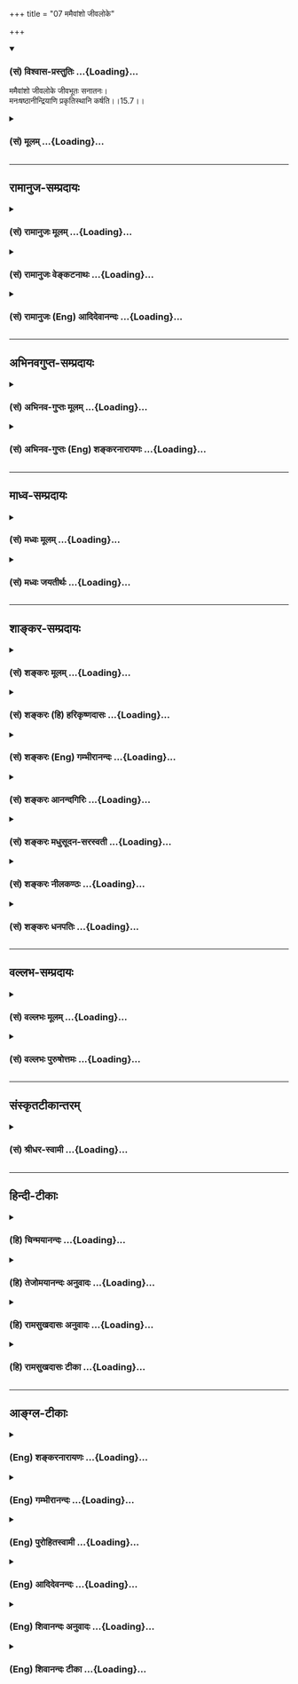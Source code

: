 +++
title = "07 ममैवांशो जीवलोके"

+++
<div class="js_include" newlevelforh1="3" title="(सं) विश्वास-प्रस्तुतिः" unfilled url="/purANam_vaiShNavam/mahAbhAratam/06-bhIShma-parva/03-bhagavad-gItA-parva/saMskRtam/vishvAsa-prastutiH/15_puruShottama-yogaH/07_mamaivAMsho_jIval.md">
<details open><summary><h3>(सं) विश्वास-प्रस्तुतिः ...{Loading}...</h3></summary>

ममैवांशो जीवलोके जीवभूतः सनातनः।  
मनःषष्ठानीन्द्रियाणि प्रकृतिस्थानि कर्षति।।15.7।।
</details>
</div>
<div class="js_include collapsed" newlevelforh1="3" title="(सं) मूलम्" unfilled url="/purANam_vaiShNavam/mahAbhAratam/06-bhIShma-parva/03-bhagavad-gItA-parva/saMskRtam/mUlam/15_puruShottama-yogaH/07_mamaivAMsho_jIval.md">
<details><summary><h3>(सं) मूलम् ...{Loading}...</h3></summary>

ममैवांशो जीवलोके जीवभूतः सनातनः।  
मनःषष्ठानीन्द्रियाणि प्रकृतिस्थानि कर्षति।।15.7।।
</details>
</div>


_________________
## रामानुज-सम्प्रदायः
<div class="js_include collapsed" newlevelforh1="3" title="(सं) रामानुजः मूलम्" unfilled url="/purANam_vaiShNavam/mahAbhAratam/06-bhIShma-parva/03-bhagavad-gItA-parva/saMskRtam/rAmAnujaH/mUlam/15_puruShottama-yogaH/07_mamaivAMsho_jIval.md">
<details><summary><h3>(सं) रामानुजः मूलम् ...{Loading}...</h3></summary>

।।15.7।। इत्थम् उक्तस्वरूपः **सनातनो मम अंश एव** सन् कश्चिद्
अनादिकर्मरूपाविद्यावेष्टनतिरोहितस्वरूपो **जीवभूतो जीवलोके** वर्तमानो
देवमनुष्यादिप्रकृतिपरिणामविशेषशरीरस्थानि **मनःषष्ठानि इन्द्रियाणि
कर्षति।** कश्चित् च पूर्वोक्तमार्गेण अस्या अविद्याया मुक्तः स्वेन रूपेण
अवतिष्ठते। जीवभूतः तु अतिसंकुचितज्ञानैश्वर्यः
कर्मलब्धप्रकृतिपरिणामविशेषरूप शरीरस्थानाम् इन्द्रियाणां मनःषष्ठानाम्
ईश्वरः तानि कर्मानुगुणम् इतः ततः कर्षति।

</details>
</div>
<div class="js_include collapsed" newlevelforh1="3" title="(सं) रामानुजः वेङ्कटनाथः" unfilled url="/purANam_vaiShNavam/mahAbhAratam/06-bhIShma-parva/03-bhagavad-gItA-parva/saMskRtam/rAmAnujaH/venkaTanAthaH/15_puruShottama-yogaH/07_mamaivAMsho_jIval.md">
<details><summary><h3>(सं) रामानुजः वेङ्कटनाथः ...{Loading}...</h3></summary>

  
  
।।15.7।। यद्येवं त्वद्विभूतित्तया तवांश एव; तर्हि नित्यसूरिवर्गवदविशेषेण
सर्वेषां परिशुद्धाकारयोगः किं न स्यात् इत्यत्र बद्धस्यापि
स्वविभूतित्वमनूद्य बद्धमुक्तादिव्यवस्थापनंममैवांशः इत्यादिनोच्यत
इत्यभिप्रायेणाह -- इत्थमुक्तस्वरूप इति।  
  

</details>
</div>
<div class="js_include collapsed" newlevelforh1="3" title="(सं) रामानुजः (Eng) आदिदेवानन्दः" unfilled url="/purANam_vaiShNavam/mahAbhAratam/06-bhIShma-parva/03-bhagavad-gItA-parva/saMskRtam/rAmAnujaH/english/AdidevAnandaH/15_puruShottama-yogaH/07_mamaivAMsho_jIval.md">
<details><summary><h3>(सं) रामानुजः (Eng) आदिदेवानन्दः ...{Loading}...</h3></summary>

15.7 That self, whose nature has been described thus, though
constituting an everlasting part of Myself, becomes the bound individual
self in the world of life. Covered by ignorance in the form of
beginningless Karma, It attracts to Itself the five senses and the mind,
which are located in the bodies of gods, men etc., and which are
particular transformations of Prakrti. Some parts of Myself (i.e., the
selves), becoming free from ignorance (Avidya) in the aforesaid manner,
remain in their own intrinsic nature. But the bound individual self is
very much contracted in power and knowledge. The individual self is the
lord of the senses and the mind in bodies, and forms a bound individual
in combination with a particular transformation of the Prakrti through
Karma. Thus Karma attracts the selves hither and thither according to
its nature.

</details>
</div>


_________________
## अभिनवगुप्त-सम्प्रदायः
<div class="js_include collapsed" newlevelforh1="3" title="(सं) अभिनव-गुप्तः मूलम्" unfilled url="/purANam_vaiShNavam/mahAbhAratam/06-bhIShma-parva/03-bhagavad-gItA-parva/saMskRtam/abhinava-guptaH/mUlam/15_puruShottama-yogaH/07_mamaivAMsho_jIval.md">
<details><summary><h3>(सं) अभिनव-गुप्तः मूलम् ...{Loading}...</h3></summary>

।।15.7।। ममेति। ब्रह्मण एवायमंश इति। अज्ञानधर्मतया परिपूर्णस्य असंवेदनात्
चेतनताऽनिवृत्तेश्च अंशत्वमुपचरितम् न +++(;N omit न)+++ पुनर्वस्तुतः
अंशवत्तोपपद्यते। प्रदेशोऽपि ब्रह्मणः सार्वरूप्यमनतिक्रान्तः इति हि
श्रुतिः +++(N श्रुतेः)+++। एषैव च औपचारिकता यथावसरं योजनीया इति न
विप्रतिपत्तव्यम्।

</details>
</div>
<div class="js_include collapsed" newlevelforh1="3" title="(सं) अभिनव-गुप्तः (Eng) शङ्करनारायणः" unfilled url="/purANam_vaiShNavam/mahAbhAratam/06-bhIShma-parva/03-bhagavad-gItA-parva/saMskRtam/abhinava-guptaH/english/shankaranArAyaNaH/15_puruShottama-yogaH/07_mamaivAMsho_jIval.md">
<details><summary><h3>(सं) अभिनव-गुप्तः (Eng) शङ्करनारायणः ...{Loading}...</h3></summary>

15.7 Mama etc. The individual Soul is a portion just of the Brahman only
: Because, due to the attribute (or, nature) viz., the nescience, the
Self does not realise Its all pervaisveness and because the
Consciousness is also not absent, It is figuratively referred to as
portion \[of the Brahman\]. For, a real apportioning is not possible
\[in the Absolute\]. For the scripture also says : 'In the case of the
Brahman (the Absolute), even the particular manifestation (or a
particular space) does not preclude Its all-comprehensive nature'. This
figurative usage may be resorted to wherever reired. Hence there is no
room for any difference of opinion.

</details>
</div>


_________________
## माध्व-सम्प्रदायः
<div class="js_include collapsed" newlevelforh1="3" title="(सं) मध्वः मूलम्" unfilled url="/purANam_vaiShNavam/mahAbhAratam/06-bhIShma-parva/03-bhagavad-gItA-parva/saMskRtam/madhvaH/mUlam/15_puruShottama-yogaH/07_mamaivAMsho_jIval.md">
<details><summary><h3>(सं) मध्वः मूलम् ...{Loading}...</h3></summary>

।।15.7।। Sri Madhvacharya did not comment on this sloka.

</details>
</div>
<div class="js_include collapsed" newlevelforh1="3" title="(सं) मध्वः जयतीर्थः" unfilled url="/purANam_vaiShNavam/mahAbhAratam/06-bhIShma-parva/03-bhagavad-gItA-parva/saMskRtam/madhvaH/jayatIrthaH/15_puruShottama-yogaH/07_mamaivAMsho_jIval.md">
<details><summary><h3>(सं) मध्वः जयतीर्थः ...{Loading}...</h3></summary>

।।15.7।। Sri Jayatirtha did not comment on this sloka.

</details>
</div>


_________________
## शाङ्कर-सम्प्रदायः
<div class="js_include collapsed" newlevelforh1="3" title="(सं) शङ्करः मूलम्" unfilled url="/purANam_vaiShNavam/mahAbhAratam/06-bhIShma-parva/03-bhagavad-gItA-parva/saMskRtam/shankaraH/mUlam/15_puruShottama-yogaH/07_mamaivAMsho_jIval.md">
<details><summary><h3>(सं) शङ्करः मूलम् ...{Loading}...</h3></summary>

।।15.7।। --,**ममैव** परमात्मनः नारायणस्य; **अंशः** भागः अवयवः एकदेशः इति
अनर्थान्तरं **जीवलोके** जीवानां लोके संसारे **जीवभूतः** कर्ता भोक्ता इति
प्रसिद्धः **सनातनः** चिरंतनः यथा जलसूर्यकः सूर्यांशः जलनिमित्तापाये
सूर्यमेव गत्वा न निवर्तते च तेनैव आत्मना गच्छति; एवमेव यथा
घटाद्युपाधिपरिच्छिन्नो घटाद्याकाशः आकाशांशः सन् घटादिनिमित्तापाये आकाशं
प्राप्य न निवर्तते। अतः उपपन्नम् उक्तम् यद्गत्वा न निवर्तन्ते इति। ननु
निरवयवस्य परमात्मनः कुतः अवयवः एकदेशः अंशः इति सावयवत्वे च विनाशप्रसङ्गः
अवयवविभागात्। नैष दोषः; अविद्याकृतोपाधिपरिच्छिन्नः एकदेशः अंश इव कल्पितो
यतः। दर्शितश्च अयमर्थः क्षेत्राध्याये विस्तरशः। स च जीवो मदंशत्वेन
कल्पितः कथं संसरति उत्क्रामति च इति; उच्यते -- **मनःषष्ठानि
इन्द्रियाणि** श्रोत्रादीनि **प्रकृतिस्थानि** स्वस्थाने कर्णशष्कुल्यादौ
प्रकृतौ स्थितानि **कर्षति** आकर्षति।। कस्मिन् काले --,

</details>
</div>
<div class="js_include collapsed" newlevelforh1="3" title="(सं) शङ्करः (हि) हरिकृष्णदासः" unfilled url="/purANam_vaiShNavam/mahAbhAratam/06-bhIShma-parva/03-bhagavad-gItA-parva/saMskRtam/shankaraH/hindI/harikRShNadAsaH/15_puruShottama-yogaH/07_mamaivAMsho_jIval.md">
<details><summary><h3>(सं) शङ्करः (हि) हरिकृष्णदासः ...{Loading}...</h3></summary>

।।15.7।। उ₀ -- उसमें जो कारण है वह सुन --, जीवलोकमें अर्थात् संसारमें; जो
जीवरूप शक्ति; भोक्ता; कर्ता इत्यादि नामोंसे प्रसिद्ध है; वह मुझ
परमात्माका ही सनातन अंश है; अर्थात् अंग; भाग; एकदेश जो भी कुछ कहो; एक ही
अभिप्राय है। जैसे जलमें प्रतीत होनेवाला सूर्यका अंश -- प्रतिबिम्ब; जलरूप
निमित्तका नाश होनेपर; सूर्यको ही प्राप्त होकर फिर नहीं लौटता; वैसे ही उस
परमात्माका यह अंश भी; उस परमात्मासे ही संयुक्त हो जाता है। फिर नहीं
लौटता। अथवा जैसे घट आदि उपाधिसे परिच्छिन्न घटादिका आकाश; आकाशका ही अंश
है और वह घट आदि निमित्तके नाश होनेपर; आकाशको ही प्राप्त होकर फिर नहीं
लौटता; वैसे ही इसके विषयमें भी समझना चाहिये। सुतरां जहाँ जाकर नहीं लौटते
यह कहना उचित ही है। पू₀ -- अवयवरहित परमात्माका अवयव; एकदेश अथवा अंश;
कैसे हो सकता है और यदि उसे अवयवयुक्त मानें; तो उन अवयवोंका विभाग होनेसे
परमात्माके नाशका प्रसङ्ग आ जायगा। उ₀ -- यह दोष नहीं है क्योंकि
अविद्याकृत उपाधिसे परिच्छिन्न; एकदेश ही अंशकी भाँति माना गया है। यह बात
क्षेत्राध्यायमें विस्तारपूर्वकर दिखलायी गयी है। वह मेरा अंशरूप माना हुआ
जीव; संसारमें कैसे आता है और कैसे शरीर छोड़कर जाता है; सो बतलाते हैं --
( यह जीवात्मा ) मन जिनमें छठा है; ऐसी कर्णछिद्रादि अपनेअपने गोलकरूप
प्रकृतियोंमें स्थित हुई; श्रोत्रादि इन्द्रियोंको आकर्षित करता है।  
  
,

</details>
</div>
<div class="js_include collapsed" newlevelforh1="3" title="(सं) शङ्करः (Eng) गम्भीरानन्दः" unfilled url="/purANam_vaiShNavam/mahAbhAratam/06-bhIShma-parva/03-bhagavad-gItA-parva/saMskRtam/shankaraH/english/gambhIrAnandaH/15_puruShottama-yogaH/07_mamaivAMsho_jIval.md">
<details><summary><h3>(सं) शङ्करः (Eng) गम्भीरानन्दः ...{Loading}...</h3></summary>

15.7 It is eva, verily amsah, a part, portion, limb, fragment-these are
all synonymous; mama, of mine, of the supreme Self; \[Here Ast. adds
'narayanasya, of Narayana':-Tr.\] which, jiva-bhutah sanatanah, becoming
the eternal individual soul, will known as the enjoyer and agent;
jiva-loke, in the region of living beings, (i.e.) in the world-. As the
sun (reflected) in water is a part of the (actual) sun, and goes to the
sun itself and does not return when the water, the cause of the
reflection, is removed, so also even this part becomes similarly united
with that very Self; or, as space enclosed in a pot etc., delimited by
such adjuncts as the pot etc., being a part of Space does not return
after being united with Space when the cause (of limitation), viz pot
etc., is destroyed. This being so, it has been rightly stated, 'by
reaching which they do not return.' Objection: How can the partless
supreme Self have any limb, fragment or part; If it has limbs, then
there arises the contingency of Its becoming destroyed through the
dismemberment of the limbs! Reply: This fault does not arise, since Its
fragment, which is delimited by an adjunct arising out of ignorance, is
imagined to be a part, as it were. And this idea has been fully
explained in the chapter (13) dealing with the 'field'. How that
individual soul, imagined as a part of Mine, enters into the world and
leaves the body are being stated: Karsati, it draws to itself;
indriyani, the (sense-) organs-ear etc.; manah-sasthani, which have the
mind as their sixth; and prakrti-sthani, which abide in Nature, which
are located in their respective spheres such as the orifice of the ear
etc. When (does it draw the organs);

</details>
</div>
<div class="js_include collapsed" newlevelforh1="3" title="(सं) शङ्करः आनन्दगिरिः" unfilled url="/purANam_vaiShNavam/mahAbhAratam/06-bhIShma-parva/03-bhagavad-gItA-parva/saMskRtam/shankaraH/AnandagiriH/15_puruShottama-yogaH/07_mamaivAMsho_jIval.md">
<details><summary><h3>(सं) शङ्करः आनन्दगिरिः ...{Loading}...</h3></summary>

।।15.7।। उक्तमनूद्याक्षिपति -- **यद्गत्वेति।** तत्र प्रसिद्धिं प्रमाणयति
-- **संयोगा इति।** गमनस्यागमनान्तत्वप्रसिद्धेरयुक्तं
यद्गत्वेत्याद्युपसंहरति -- **कथमिति।** आक्षेपं परिहरति -- **शृण्विति।**
भगवत्प्राप्तेर्निवृत्त्यन्तत्वाभावः सप्तम्यर्थः। जीवस्य परांशत्वेऽपि
कथमुक्तदोषसमाधिरित्याशङ्क्य प्रतिबिम्बपक्षमादाय दृष्टान्तेन प्रत्याचष्टे
-- **यथेति।** अवच्छेदपक्षमाश्रित्य दृष्टान्तान्तरेणोक्तदोषसमाधिं दर्शयति
-- **यथा वेति।** आक्षेपसमाधिमुपसंहरति -- **अत इति।** परस्य
निरवयवत्वात्तदंशत्वं जीवस्यायुक्तमिति शङ्कते -- **नन्विति।** तस्य
निरवयवत्वं साधयति -- **सावयवत्वे चेति।** वस्तुतो निरंशस्यापि परस्य
कल्पनया जीवोंऽशो भविष्यतीति परिहरति -- **नैष दोष इति।** वस्तुतस्तु
जीवस्य नांशत्वं परमात्मना तावन्मात्रताया दर्शितत्वादित्याह --
**दर्शितश्चेति।** यदि परस्यांशत्वेन कल्पितो जीवो वस्तुतस्तदात्मैव न
तर्हि तस्य संसारित्वमुत्क्रान्तिर्वेति शङ्कते -- **कथमिति।** जीवस्य
संसरणमुत्क्रमणं चोपपादयितुमुपक्रमते -- **उच्यत इति।**

</details>
</div>
<div class="js_include collapsed" newlevelforh1="3" title="(सं) शङ्करः मधुसूदन-सरस्वती" unfilled url="/purANam_vaiShNavam/mahAbhAratam/06-bhIShma-parva/03-bhagavad-gItA-parva/saMskRtam/shankaraH/madhusUdana-sarasvatI/15_puruShottama-yogaH/07_mamaivAMsho_jIval.md">
<details><summary><h3>(सं) शङ्करः मधुसूदन-सरस्वती ...{Loading}...</h3></summary>

।।15.7।। ननु यद्गत्वा न निवर्तन्त इत्युक्तं यदि गच्छन्ति तर्ह्यावर्तन्त
एव स्वर्गवदथ नावर्तन्ते तर्हि न गच्छन्ति तेन गत्वेति न निवर्तन्त इति च
परस्परविरुद्धंसर्वे क्षयान्ता निचयाः पतनान्ताः समुच्छ्रयाः। संयोगा
विप्रयोगान्ता मरणान्तं हि जीवितम् इति हि शास्त्रे लोके च प्रसिद्धम्।
अनात्मत्वात्प्राप्तिः पुनरावृत्तिपर्यवसाना न त्वात्मप्राप्तिरितिचेत् न।
सुषुप्तौसता सोम्य तदा संपन्नो भवति इति श्रुतिप्रतिपादिताया
अप्यात्मप्राप्तेः पुनरावृत्तिपर्यन्तत्वदर्शनादन्यथा सुषुप्तस्य मुक्तत्वे
पुनरुत्थानं न स्यात् तस्मादात्मप्राप्तौ गत्वेति नोपपद्यते
तस्यौपचारिकत्वेप्यनिवृत्तिर्नोपपद्यत इत्येवं प्राप्ते ब्रूमः।
गन्तुर्जीवस्य गन्तव्यब्रह्माभिन्नत्वाद्गत्वेत्यौपचारिकम्।
अज्ञानमात्रव्यवहितस्य तस्य ज्ञानमात्रेणैव प्राप्तिव्यपदेशात्। यदि
ब्रह्मणः प्रतिबिम्बो जीवस्तदा यथा जलप्रतिबिम्बितसूर्यस्य जलापाये
बिम्बभूतसूर्यगमनं ततो नावृत्तिश्च। यदि च बुद्ध्यवच्छिन्नो ब्रह्मभागो
जीवस्तदा यथा घटाकाशस्य घटापाये महाकाशं प्रति गमनं ततो नावृत्तिश्च तथा
जीवस्याप्युपाध्यपाये निरुपाधिस्वरूपगमनं ततो
नावृत्तिश्चेत्युपचारादुच्यते। एकस्वरूपत्वाद्भेदभ्रमस्य चोपाधिनिवृत्त्या
निवृत्तेः। सुषुप्तौ त्वज्ञाने स्वकारणे
भावनाकर्मपूर्वप्रज्ञासहितस्यान्तःकरणस्य जीवोपाधेः
सूक्ष्मरूपेणावस्थानात्तत एवाज्ञानात्पुनरुद्भवः संभवति।
ज्ञानादज्ञाननिवृत्तौ तु कारणाभावात्कुतः कार्योदयः
स्यादज्ञानप्रभवत्वादन्तःकरणाद्युपाधीनाम्। तस्माज्जीवस्याहं ब्रह्मास्मीति
वेदान्तवाक्यजन्यसाक्षात्कारादहं न
ब्रह्मेत्यज्ञाननिवृत्तिर्गत्वेत्युच्यते। निवृत्तस्य चानाद्यज्ञानस्य
पुनरुत्थानाभावेन तत्कार्यसंसाराभावो न निवर्तन्त इत्युच्यत इति न कोऽपि
विरोधः। जीवस्य तु पारमार्थिकं स्वरूपं ब्रह्मैवेत्यसकृदावेदितम्।
तदेतत्सर्व प्रतिपाद्यत उत्तरेण ग्रन्थेन। तत्र जीवस्य
ब्रह्मरूपत्वादज्ञाननिवृत्त्या तत्स्वरूपं प्राप्तस्य ततो न प्रच्युतिरिति
प्रतिपाद्यते ममैवांश इति श्लोकार्धेन। सुषुप्तौ तु
सर्वकार्यसंस्कारसहिताज्ञानसत्त्वात्ततः पुनः संसारो जीवस्येति
मनःषष्ठानीति श्लोकार्धेन प्रतिपाद्यते। ततस्तस्य वस्तुतोऽसंसारिणोऽपि
मायया संसारं प्राप्तस्य मन्दमतिभिर्देहतादात्म्यं प्रापितस्य
देहाद्व्यतिरेकः प्रतिपाद्यते शरीरमित्यादिना श्लोकार्धेन। श्रोत्रं
चक्षुरित्यादिना तु यथायथं स्वस्वविषयेष्विन्द्रियाणां प्रवर्तकस्य तस्य
तेभ्यो व्यतिरेकः प्रतिपाद्यते। एवं
देहेन्द्रियादिविलक्षणमुत्क्रान्त्यादिसमये स्वात्मरूपत्वात्किमिति सर्वे न
पश्यन्तीत्याशङ्कायां विषयविक्षिप्तचित्तादर्शनयोग्यमपि तं न
पश्यन्तीत्युत्तरमुच्यत उत्क्रामन्तमित्यादिना श्लोकेन। तं ज्ञानचक्षुषः
पश्यन्तीति विवृतं यतन्तो योगिन इति श्लोकार्धेन। विमूढा
नानुपश्यन्तीत्येतद्विवृतं यतन्तोऽपीति श्लोकार्धेनेति पञ्चानां श्लोकानां
संगतिः। इदानीमक्षराणि व्याख्यास्यामः। ममैवांश इति। ममैव परमात्मनोंऽशः
निरंशस्यापि मायया कल्पितः सूर्यस्येव जले; नभस इव च घटे; मृषाभेदवानंश
इवांशो जीवलोके संसारे। स च प्राणधारणोपाधिना जीवभूतः कर्ता भोक्ता
संसारीति मृषैव प्रसिद्धिमुपगतः सनातनो नित्यः। उपाधिपरिच्छेदेऽपि वस्तुतः
परमात्मस्वरूपत्वात्। अतो ज्ञानादज्ञाननिवृत्त्या स्वस्वरूपं ब्रह्म
प्राप्य ततो न निवर्तन्त इति युक्तम्। एवंभूतोऽपि सुषुप्तात्कथमावर्तत
इत्याह -- मन इति। मनः षष्ठं येषां तानि श्रोत्रत्वक्चक्षूरसनघ्राणाख्यानि
पञ्चेन्द्रियाणि इन्द्रस्यात्मनो विषयोपलब्धिकरणतया लिङ्गानि
जाग्रत्स्वप्नभोगजनककर्मक्षये प्रकृतिस्थानि प्रकृतावज्ञाने सूक्ष्मरूपेण
स्थितानि पुनर्जाग्रद्भोगजनककर्मोदये भोगार्थं कर्षति कूर्मोऽङ्गानीव
प्रकृतेरज्ञानादाकर्षति विषयग्रहणयोग्यतयाविर्भावयतीत्यर्थः। अतो
ज्ञानादनावृत्तावप्यज्ञानादावृत्तिर्नानुपपन्नेति भावः।

</details>
</div>
<div class="js_include collapsed" newlevelforh1="3" title="(सं) शङ्करः नीलकण्ठः" unfilled url="/purANam_vaiShNavam/mahAbhAratam/06-bhIShma-parva/03-bhagavad-gItA-parva/saMskRtam/shankaraH/nIlakaNThaH/15_puruShottama-yogaH/07_mamaivAMsho_jIval.md">
<details><summary><h3>(सं) शङ्करः नीलकण्ठः ...{Loading}...</h3></summary>

।।15.7।। ननु यदि सूर्याद्यभास्यज्योतीरूपस्त्वंक्षेत्रज्ञं चापि मां विद्धि
इति स्वस्यैव क्षेत्रज्ञत्वं ब्रूषे तर्हि क्षेत्रज्ञस्य सतस्तव
घटादिप्रकाशे किमिति सूर्याद्यपेक्षा दृश्यते। नहि स्वयं ज्योतीरूपः
स्वविषयावभासने ज्योतिरन्तरमपेक्षते दीपादिष्वदर्शनादित्याशङ्क्याह त्रिभिः
-- **ममैवेति।** यद्यस्मादीश्वरो जगत्स्रष्टा शरीरं अवाप्नोतिस एष इह
प्रविष्ट आनखाग्रेभ्यःतत्सृष्ट्वा तदेवानुप्राविशत् इत्यादिश्रुतिभ्य ईश्वर
एव शरीरधारी तथा यद्यस्माद्धेतोः। अपिशब्दोऽवधारणार्थे। चः
समुच्चयार्थे। कस्मिन्नहमुत्क्रान्त उत्क्रान्तो भविष्यामि कस्मिन्वा
प्रतिष्ठिते प्रतिष्ठास्यामीति स प्राणमसृजत इति श्रुतेः।
प्राणधारणेनोपाधिना ईश्वर एव च उत्क्रामति। ततो हेतुद्वयाज्जीवलोके संसारे
यो जीवभूतः प्राणी स सनातनः सर्वदैकरूपोऽहमेवेति वक्तव्येयथाग्नेः क्षुद्रा
विस्फुलिङ्गा व्युच्चरन्त्येवमेवैतस्मादात्मनः सर्व एव आत्मानो
व्युच्चरन्ति इति वह्निविस्फुलिङ्गन्यायेन स ममैवांश इत्यंशांशिभावोक्तिः।
यद्यपि वह्नौ भेदः परिमाणं च स्वगतं न दृश्यते तथापि तूपाधिगतमेव तदुभयं
तत्राप्युपचर्यते अयमग्निरस्मादग्नेर्भिन्नः अयमस्य स्फुलिङ्गः अयमस्मादल्प
इति। एवमस्थूलमनण्वह्रस्वमदीर्घम् इति श्रुतेश्चतुर्विधपरिमाणशून्ये
ब्रह्मणि ममैवांश इत्यंशांशिभावेन भेदोऽल्पत्वमहत्त्वे चोपचारादौपाधिके
ध्येये। तथा च श्रुतिःबुद्धेर्गुणेनात्मगुणेन चैव ह्याराग्रमात्रो
ह्यवरोऽपि दृष्टः इतिसमः प्लुषिणा समो मशकेन समो नागेन सम
एभिस्त्रिभिर्लोकैः इति च। तथा च विस्फुलिङ्गो वह्निरेव न तु वन्ह्यंशः;
एवं जीवोऽपि ब्रह्मैव न तु ब्रह्मांशःब्रह्मदाशा ब्रह्मदासा ब्रह्मेमे
कितवा उत इति दाशादिष्वपि पिण्डेषु गोत्वस्येव कात्स्न्र्येन एकैकस्मिन्
ब्रह्मभावपरिसमाप्तिदर्शनात्। निरंशेंऽशांशिकल्पनाया अयोग्यत्वाच्च स एवं
जीवभूत ईश्वरो ममैवांश इवांशो,रूपभेदो मनः षष्ठं येषु तानि मनसा सह
षडिन्द्रियाणि प्रकृतिस्थानि इन्द्रियाणां प्रकृतिः स्वभावो विषयप्रावण्यं
तत्र स्थितानि। कर्षति सुप्तिप्रलयसमकालेषु संकोचयति।

</details>
</div>
<div class="js_include collapsed" newlevelforh1="3" title="(सं) शङ्करः धनपतिः" unfilled url="/purANam_vaiShNavam/mahAbhAratam/06-bhIShma-parva/03-bhagavad-gItA-parva/saMskRtam/shankaraH/dhanapatiH/15_puruShottama-yogaH/07_mamaivAMsho_jIval.md">
<details><summary><h3>(सं) शङ्करः धनपतिः ...{Loading}...</h3></summary>

।।15.7।। ननु यद्गत्वा न निवर्तन्त इति नोपपद्यते कतेरागत्यन्तत्वात्।
तदुक्तंसर्वे क्षयान्ता निचयाः पतनान्ताः समुच्छ्रयाः। संयोगा
विप्रयोगान्ता मरणान्तं च जीवितम् इत्याशङ्क्याह -- ममैवेति। जीवलोके
संसारे जीवभूतो भोक्ता कर्तेति प्रसिद्धः। मम परमात्मन एवांशोऽवयवो
नान्यस्य। अतएव सनातनः पुरातनः। एवंच यथा जलसूर्यकः सूर्यांशको
जलनिमित्तापाये सूर्यं प्राप्य न निवर्तते; यथावा घटाद्युपाधिपरिच्छिन्नो
घटाद्याकाश आकाशांशः सन् घटादिनिमित्तापाये आकांश प्राप्य नावर्तते
तद्वज्जीवोऽपि मदंशः मां गत्वा पुनरावृत्तिशून्य एवेत्यतो युक्तमेव
यद्गत्वा न निवर्तन्त इति। तथा चाविद्याकृतोपाधिपरिच्छिन्न एकदेशोंश इव
कल्पिस्तत्त्वज्ञानेनाविद्यापागम उपाधेर्निमित्तभूतस्यापगमात्
स्वरुपेणावतिष्ठते नतु निवयवस्य मुख्योऽवयवः संभवति सावयवत्वे च
विनाशप्रसङ्गोऽनिष्टः स्यात्। यदि परस्यांशत्वेन कल्पितो जीवो वस्तुतः
परमात्वैव तर्हि कथं संसरत्युत्क्रामति वेत्यपेक्षायामाह -- मन इति।
मनःषष्ठानि श्रोत्रादीनिन्द्रियाणि प्रकृतिस्थानि स्वस्वप्रकृतौ
कर्णशष्कुल्यातौ स्थाने स्थितानि कर्षति आकर्षति यदा
पूर्वशरीराच्छारीरान्तरं प्राप्नोतीत्युत्तरेण संबन्धः। यत्त्वेवंभूतोऽपि
सुषुप्ताकथमावर्तत इत्यत आह। मनः षष्ठं येषां तानि श्रोत्रादीनि
पञ्चेन्द्रियाणि। इन्द्रस्यात्मो विषयोपलब्धिकरणताय लिङ्गानि
जाग्रत्स्वप्नभोगजनककर्मक्षये प्रकृतिस्थानि प्रकृतावज्ञाने सूक्ष्मरुपेण
स्थितानि पुनर्जाग्रद्भोगजनककर्मोदये भोगार्थ कर्षति। कूर्मोऽङ्गनीव
प्रकृतेरज्ञानदाकर्षति। विषयग्रहणयोग्यतयाविर्भावयतीत्यर्थः। अतो
ज्ञानादनावृत्तावज्ञानादनावृत्तिर्नोपपन्नेति भाव इतिव्याख्यानं तत्तु
बह्वध्याहारसापेक्षमुत्तरश्लोकाननुबद्धम्। कस्मिन्काले कर्षतीत्यच्यत इति
स्वग्रन्थाननुगुणं चात उपेक्ष्यमेवमन्येषामपि कुकल्पना भाष्यविरुद्धा
नोपादेया।

</details>
</div>


_________________
## वल्लभ-सम्प्रदायः
<div class="js_include collapsed" newlevelforh1="3" title="(सं) वल्लभः मूलम्" unfilled url="/purANam_vaiShNavam/mahAbhAratam/06-bhIShma-parva/03-bhagavad-gItA-parva/saMskRtam/vallabhaH/mUlam/15_puruShottama-yogaH/07_mamaivAMsho_jIval.md">
<details><summary><h3>(सं) वल्लभः मूलम् ...{Loading}...</h3></summary>

।।15.7।। अयमपि पुरुषो मे धाम ममैव सच्चिदानन्दात्मकस्य
पुरुषोत्तमस्यैवांशोऽणुः केवलचिदात्मा स्वेच्छया पृथग्भावितः सनातनो
वस्तुतो नित्यस्वरूपत्वात् --
अनादिकर्मरूपाविद्यावेष्टनतिरोहितानन्दस्वरूपो जीवभूतो जीवलोके वर्त्तमानो
देवमनुष्यादिप्रकृतिपरिणामविशेषशरीरस्थानि मनष्षष्ठानीन्द्रियाणि कर्षति।
कश्चित्पूर्वोक्तमार्गेणास्या अविद्याया मुक्तः स्वेन रूपेणावतिष्ठते
संसारी जीवः अयं तु यतस्ततोऽतिसङ्कुचितज्ञानैश्वर्यः
कर्मलब्धप्रकृतिपरिणामविशेषरूपशरीरस्थानामिन्द्रियाणां मनष्षष्ठानां कर्षणं
कर्मानुगुणं करोति। सोऽप्यत्र ब्रह्मवादे सर्वशक्तिमतः पुरुषोत्तमस्यांश एव
जीव इत्युच्यते। यथा च सूत्रेषुअंशो नानाव्यपदेशादन्यथा चापि
दाशकितवादित्वमधीयत एके \[ब्र.सू.2।3।43\] इति। अयमात्मा भगवतोंऽशः
सच्चिदानन्देषु चिद्रूपः इतरयोस्तत्र पराभिध्यानात्तिरोधानेन
बन्धविपर्ययादिति क्रीडेच्छयैवांशत्वहेतुः। सूत्रे नानाव्यपदेशात् सर्व
एवात्मनो (एत आत्मनः सर्वे प्राणाः सर्वे लोकाः सर्वे देवाः सर्वाणि
भूतानि) व्युच्चरन्ति \[बृ.उ.2।2।20\] रमणीयचरणाः ৷৷. कपूयचरणाः
\[छां.उ.5।10।7\] इति च। न च ब्रह्मणो निरवयवत्वात्कथं जीवोंऽश इति वाच्यम्
न हि ब्रह्म निरंशं सांशं वा क्वचिल्लोके सिद्धं; वेदैकसमधिगम्यत्वात्
सत्त्वाचार्यमतोपपन्नार्थतयाऽभ्युपगन्तव्यः; न तु सर्वविप्लवः कार्यः।
युक्तिस्त्वेषोपपद्यते -- विस्फुलिङ्गा इवाग्नेर्हि जडा जीवाश्च निर्गताः।
सर्वतः पाणिपादान्तात्सर्वतोक्षिशिरोमुखात्।। निरिन्द्रियात्स्वरूपेण
तादृशादिति निश्चयः। संदेशेन जडाः पूर्वं चिदंशेनेतरा
अपि।। अन्यधर्मतिरोभावा मूलेच्छातोऽस्वतन्त्रिणः इति हि ब्रह्मवादेंऽशपक्ष
एव। ननु अंशत्वेन सजातीयत्वमायाति। श्रुत्यन्तरे पुनः ब्रह्म दाशा ब्रह्म
दासा ब्रह्मेमे कितवा उत \[ \] इत्यत्र सर्वस्यापि ब्रह्मज्ञानेन
सर्वविज्ञानप्रतिपादनात् दाशादीनामपि ब्रह्मत्वं प्रतीयते तत्कार्यत्व एव
स्यादिति चेत्; न; अन्यथा चापीत्यादि। प्रकारान्तरेणापि एके शाखिनः
दाशकितवादित्वमधीयते शरीरत्वेनांशत्वेन च स्वरूपतः कार्याभावेऽपि
प्रकारभेदेन कार्यत्वात्। तथा च न साजात्यं आनन्दाशस्य तिरोहितत्वात्।
धर्मान्तरेण साजात्यं त्विष्टमेव ततोऽग्रे च सूत्रेमन्त्रवर्णात्
\[ब्र.सू.2।3।44\] इति पुरुष एवेद्ँसर्वं \[ऋक्सं.8।4।17।2यजुः31।2\]
इत्युक्त्वा पादोऽस्य विश्वा भूतानि \[ऋक्सं.8।4।17।3यजुः31।3\] इति
जीवानां पादत्वं पादेषु स्थित्वेनावांशत्वम्। अतएवाग्रे अनुस्मर्यते
इतिममैवांशो जीवलोके जीवभूतः सनातनः \[15।7\] इति। प्रकाशादिवन्नैवं परः
\[ब्र.सू.2।3।46\] इत्यत्र च जीवस्यांशत्वं हस्तादिवत् तद्दुःखेन परस्यापि
तदा दुःखित्वं स्यादिति चेत्; एवं परो न भवति एवमिति प्रकारभेदः
द्विष्टत्वेनानुभव इति यावत्। अन्यथा सर्वरूपत्वात्। कुत एवं तत्राह --
प्रकाशादिवदितिनाग्नेर्हि तापो न हिमस्य तत्स्यात् इति प्रकाशग्रहणं
धर्मत्वद्योतनाय सुखदुःखादयोऽपि ब्रह्मधर्मा इति। अतो द्वैतबुद्ध्यांशस्यैव
दुःखित्वं; न परस्य। अथवा प्रकाशः प्रकाश्यदोषेण यथा न दुष्टः; तापस्यापि
तदंशत्वादितिस्मरन्ति च \[ब्र.सू.2।3।473।2।14\] इति सूत्रे ऋषयोंऽशिनं
स्मरन्ति; दुःखसम्बन्धं न स्मरन्तितत्र यः परमात्मा हि स नित्यो निर्गुणः
स्मृतः। न लिप्यते फलैश्चापि पद्मपत्रमिवाम्भसा। इतिकर्मात्मा ह्यपरो योऽसौ
मोक्षबन्धैः स युज्यते। एकस्तथा सर्वभूतान्तरात्मा न लिप्यते लोकदुःखेन
बाह्यः \[कठो.5।11\] चकारात्तयोरेकं (अन्यः) पिप्पलं स्वाद्वत्ति
अनश्नन्नन्यो अभिचाकशीति \[मुण्ड.3।1।1\] इति भाष्यात्। अतो जीवो नाम
ब्रह्मांशो न तु ब्रह्मैव; कुतः,नानाव्यपदेशात्। श्रुत्यादौ एषोऽणुरात्मा
चेतसा वेदितव्यः \[मुण्ड.3।1।9\] बुद्धेर्गुणेनात्मगुणेन चैव आराग्रमात्रो
ह्यवरो(प्यवरो)ऽपि दृष्टः \[श्वेता.5।8\] इति। अत्र बुद्धेर्गुणेनावरः
तिरोभूतानन्द आत्मगुणेन त्वाराग्रमात्र एव व्यापक इति व्याख्यातम्। न हि
महतो ब्रह्मणोऽणुत्वं यत्र चाणुत्वं तज्जीवान्तर्याम्यभिप्रायेण। अतएव
वालाग्रशतभागस्य \[श्वेता.5।9\] इत्यादौ तत्त्वमसि श्वेतकेतो
\[छां.उ.6।8।7816\] योऽसावादित्ये सोसावहं \[ \] यथाग्नेः क्षुद्रा
\[बृ.उ.2।1।20\] इत्यादौ च नानाव्यपदेशात् सर्ववाक्यबाधाभावायाणुरेव
ब्रह्मांश एव जीव इति मन्तव्यम्। अथवा नानाव्यपदेशात् भेदव्यपदेशादित्यर्थः।
य आत्मनि तिष्ठन्नात्मानमन्तरे यमयति यमात्मा न वेद यस्यात्मा शरीरम्
\[श.ब्रा.14।5।30\] इति माध्यन्दिनब्राह्मणे जीवपरमात्मनोर्भेदेनोपदेशात्
केवलं प्राणधारणप्रयत्नवान् ब्रह्मणोंऽशो जीवशब्देनोच्यत इत्यर्थः। यो
विज्ञाने तिष्ठन् विज्ञानमन्तरो यमयति \[बृ.उ.3।7।22\] इति काण्वपाठे स
एवार्थः। एकत्र क्वचिदन्यथाप्रतिवादिना वक्तव्यं स्यात्; न तु
नानाप्रमाणवचनेषु तथा अतएव श्रुतावभेदोक्तिः तदंशत्वात्। अंशत्वं स
सजातीयत्वे सति तदपेक्षया किञ्चिन्न्यूनशक्त्याश्रयत्वमिति। स यथा महाराजो
जानपदान् गृहीत्वा स्वे जनपदे यथाकामं परिवर्त्तत एवमेवायमात्मेति प्रज्ञया
शरीरमुद्वह्य तमुत्क्रामति तयोर्ध्वमायन्नमृतत्वमेति
\[कठो.6।16छा.उ.8।6।6। \] ऊर्णनाभिर्यथा तन्तून् सृजते सञ्चारत्यपि।
जाग्रत्स्वप्ने तथा जीवो गच्छत्यागच्छते पुनः \[ब्रह्मो.20\] इति
श्रुतिस्मृत्युक्तगमनागमनादिकं चाणुत्वमन्तरेण अनुपपन्नं जीवस्य
ब्रह्मांशत्वमेव प्रबोधयतीत्यणुत्वाद्ब्रह्मणोंऽश एव जीवः।
जीवब्रह्मविभागस्याविद्याकल्पितत्वे मानाभावात्अविभक्तं विभक्तिमत्
इतिवाक्याच्छुतौ विश्वतश्चक्षुः \[ऋक्सं.8।3।16।3\] इतिमन्त्रे
प्रयोजनाभावेऽप्युतेतिपदश्रवणात्मसहजो ब्रह्मकृत एवायं विभागः; न
त्वविद्याकल्पितः तथा सति सृष्ट्यारम्भेऽविभक्तस्य
संसारित्वाभावाद्विभागस्य च संसारकल्पनमन्तरेणानुपपत्तेरन्योन्याश्रयः
प्रसज्येत। विभागस्याविद्याकल्पितत्वेन तस्याः
स्थितेरनुक्तसिद्धत्वान्निराधारस्थितेरसम्भावितत्वाद्भ्रान्तिरूपत्वेन
द्वैतापत्तिभिया च स्वाधिष्ठानत्वस्यापि
वक्तुमशक्यत्वाद्ब्रह्मणश्चाधिष्ठानत्वे संसारित्वप्रसक्त्यैकमुक्तौ
सर्वमुक्तिप्रसङ्गादभावदर्शनाच्छास्त्राप्रामाण्यं सर्वविप्लवप्रसङ्ग एव।
तस्मादखिलश्रुतिस्मृतिप्रामाण्याज्जीवाः सर्वे भगवतो ब्रह्मणोंऽशा अणवः
सनातनाः स्वेच्छातो विभक्ता इति सर्वमनवद्यम्। प्रकृते स एकोऽयं जीवभूतः
यावन्तो जीवास्तद्रूपतया जातः। समष्ट्यभिप्रायेणैकवचनम्। स च जीवलोके
प्रपञ्चे। प्रपञ्चो हि जीवानां लोको वैकुण्ठो भगवत इव। अतएव प्रपञ्चक्रीडने
जीवरूपस्य प्राधान्यं अनेन जीवेनात्मना \[छा.उ.6।3।2\] इति श्रुतेः।
तादृशोऽपि न देहादिरिवागन्तुकः; किन्तु सनातनः सर्वदैवैतावज्जीवरूपः न तु
भौतिकसृष्टिवत्पश्चात्तनः। प्रपञ्चे तस्यांशस्य तथाभूतस्य कार्यमाह --
मनष्षष्ठानीति। मनसा षष्ठानि षण्णां पूरणानि षट्सङ्ख्याकानि इन्द्रियाणि
ज्ञानेन्द्रियाणि वासनामयलिङ्गशरीरभूतानि विषयभोगोत्पत्त्यर्थं कृषीवलो
भूमिमिव लिखति; इह विषयभोगोत्पत्यनुकूलानि करोतीत्यर्थः। तान्यपि
प्रकृतिस्थानीति; नत्वात्मस्थानि। प्रकृतौ
संसर्जनात्प्रकृतिस्थानीत्युक्तम्। अतएवोक्तंबुद्धीन्द्रियमनःप्राणान्
जनानामसृजत्प्रभुः। मात्रार्थं च भवार्थं च स्वात्मने कल्पनाय च
\[भाग.10।87।2\] इति तत एवायं जीवः।

</details>
</div>
<div class="js_include collapsed" newlevelforh1="3" title="(सं) वल्लभः पुरुषोत्तमः" unfilled url="/purANam_vaiShNavam/mahAbhAratam/06-bhIShma-parva/03-bhagavad-gItA-parva/saMskRtam/vallabhaH/puruShottamaH/15_puruShottama-yogaH/07_mamaivAMsho_jIval.md">
<details><summary><h3>(सं) वल्लभः पुरुषोत्तमः ...{Loading}...</h3></summary>

  
  
।।15.7।। ननु पूर्वं क्षेत्रक्षेत्रज्ञप्रकृतिपुरुषजडजङ्गमादीनां
स्वांशत्वक्रीडौपयिकत्वस्वक्रीडार्थोपसादितत्वमुक्तमधुना चयद्गत्वा न
निवर्त्तन्ते \[5।6\] इत्युक्तं तत्कथं सम्भवति इत्याकाङ्क्षायामाहममैवेति
पञ्चभिः। जीवलोके मत्क्रीडार्थप्रकटिते जीवभूतः
आनन्दांशतिरोधानेनाऽनीशितृत्वोद्भावनेन
क्रीडारसभोगार्थसेवारसानुभवार्थजीवत्वलक्षणो ममैवांशः सनातनः सदा मयि
विद्यमानः। मनः षष्ठं येषां तादृशानि प़ञ्चेन्द्रियाणि प्रकृतौ
क्रीडार्थमाविर्भूतायां स्थितानि तद्भोगाद्यनुभवार्थं कर्षति। अत्रायं भावः
-- साक्षात्स्वक्रीडानुभवार्थप्रकटितो जीवभावः सनातनः पुरुषोत्तमांश एव
साक्षात् तद्द्वारा प्रकृत्युत्पादितभोगानुभवार्थं प्रकृटितोंऽशः सांसारिको
जीवो मूलभूतजीवांशः स स्वांशं तत्र नयति यत्र तदिच्छा। अतएव तमुत्क्रामन्तं
प्राणोऽनुत्क्रामति \[बृ.उ.4।4।2\] इत्यादिश्रुतिः।  
  

</details>
</div>


_________________
## संस्कृतटीकान्तरम्
<div class="js_include collapsed" newlevelforh1="3" title="(सं) श्रीधर-स्वामी" unfilled url="/purANam_vaiShNavam/mahAbhAratam/06-bhIShma-parva/03-bhagavad-gItA-parva/saMskRtam/shrIdhara-svAmI/15_puruShottama-yogaH/07_mamaivAMsho_jIval.md">
<details><summary><h3>(सं) श्रीधर-स्वामी ...{Loading}...</h3></summary>

।।15.7।। ननु च त्वदीयं धाम प्राप्ताः सन्तो यदि न निवर्तन्ते तर्हिसति
संपद्य न विदुः सति संपद्यामहे इत्यादिश्रुतेः सुषुप्तिप्रलयसमये
त्वत्प्राप्तिः सर्वेषामस्तीति को नाम संसारी स्यादित्याशङ्क्य संसारिणं
दर्शयति **-- ममेति पञ्चभिः।** ममैवांशो योऽयमविद्यया जीवभूतः सनातनः
सर्वदा संसारित्वेन प्रसिद्धः असौ सुषुप्तिप्रलययोः प्रकृतौ लीनतया
स्थितानि मनः षष्ठं येषां तानीन्द्रियाणि पुनर्जीवलोके संसारे
भोगार्थमाकर्षति। एतच्च कर्मेन्द्रियाणां प्राणस्य चोपलक्षणार्थम्। अयं
भावः -- सत्यं सुषुप्तिप्रलयोरपि मदंशत्वात्सर्वस्यापि जीवमात्रस्य मयि
लयादस्त्येव मत्प्राप्तिः तथाप्यविद्ययावृतस्य सानुशयस्य सप्रकृतिके मयि
लयो न तु शुद्धे। तदुक्तम् -- अव्यक्ताद्व्यक्तयः सर्वाः प्रभवन्ति
इत्यादिना। अतश्च पुनः संसाराय निर्गच्छन्नविद्वान् प्रकृतौ लीनतया
स्थितानि स्वोपाधिभूतानीन्द्रियाण्याकर्षति। विदुषां तु
शुद्धस्वरूपप्राप्तेर्नावृत्तिरिति।

</details>
</div>


_________________
## हिन्दी-टीकाः
<div class="js_include collapsed" newlevelforh1="3" title="(हि) चिन्मयानन्दः" unfilled url="/purANam_vaiShNavam/mahAbhAratam/06-bhIShma-parva/03-bhagavad-gItA-parva/hindI/chinmayAnandaH/15_puruShottama-yogaH/07_mamaivAMsho_jIval.md">
<details><summary><h3>(हि) चिन्मयानन्दः ...{Loading}...</h3></summary>

।।15.7।। अनन्तवस्तु अवयव रहित होने के कारण अखण्ड और अविभाज्य है। तथापि
उपाधियों के सम्बन्ध से उसमें खण्ड और विभाग होने का आभास निर्माण हो सकता
है। जिस प्रकार सर्वगत आकाश का कोई आकार नहीं है; तथापि घट उपाधि से
अवच्छिन्न होकर बना घटाकाश बाह्य महाकाश से भिन्न प्रतीत होता है। इसी
प्रकार देहेन्द्रियादि से अवच्छिन्न (मर्यादित; सीमित) आत्मा जीव के रूप
में आत्मा से भिन्न प्रतीत होता है। अथवा; जैसे आकाश में स्थित चन्द्रमा एक
पात्र में स्थित जल में प्रतिबिम्बित होता है और वह प्रतिबिम्ब जल की
स्थिति के अनुसार स्थिर या विच्छिन्न होता रहता है किन्तु प्रतिबिम्ब के
छिन्नभिन्न होने का प्रभाव आकाशस्थ चन्द्रमा पर नहीं पड़ता। इसी प्रकार;
मनबुद्धि रूप सूक्ष्म शरीर में व्यक्त चैतन्य जीव कहलाता है। अन्तकरण की
वृत्तियों के अनुसार यह जीव स्वयं को सुखीदुखी; संसारी अनुभव करता है;
किन्तु उसका शुद्ध चैतन्य स्वरूप सदा अविकारी ही रहता है; जो सनातन कहा गया
है। उपर्युक्त विवेचन का तात्पर्य यह है कि आत्मा को प्राप्त हुआ जीवत्व
अज्ञान के कारण है। अत वह जीवत्व आभासिक है; वास्तविक नहीं जैसे आकाश का
एकदेशीयत्व और चन्द्रमा का प्रतिबिम्बित्व। अज्ञान का नाश हो जाने पर जीव
स्वत आत्मस्वरूप बन जाता है। तत्पश्चात् ज्ञान की उपस्थिति में अज्ञान पुन
नहीं लौटता; तब जीव का संसार में पुनरागमन होने का कारण ही नहीं रह जाता
है। इसलिए; पूर्व श्लोक में कहा गया था कि भगवान् के परम धाम को प्राप्त
हुये जीव पुन संसार को नहीं लौटते हैं। इसका पूर्व जन्म के सिद्धान्त से
कोई विरोध नहीं है; क्योंकि जब तक अज्ञान बना रहता है; तब तक जीव का भी
अस्तित्व बने रहने के कारण उसका पुनर्जन्म सद्ध हो सकता है। इस श्लोक की
दूसरी पंक्ति का सम्बन्ध अगले श्लोक से है। इसमें देहत्याग के समय जीव का
कार्य बताया गया है। यह स्थूल शरीर जड़ है और इसमें चैतन्य को व्यक्त करने
की सार्मथ्य नहीं है। ज्ञानेन्द्रियाँ और अन्तकरण (मन और बुद्धि) सूक्ष्म
शरीर कहलाते हैं। यद्यपि यह सूक्ष्म शरीर भी जड़ है; किन्तु इसमें चैतन्य
व्यक्त हो सकता है। यह चेतन सूक्ष्म शरीर ही जीव है; जो किसी देह को धारण
कर उसे चेतनता प्रदान करता है। यह जीव प्रकृतिस्थ इन्द्रियाँ तथा मन
अर्थात् अन्तकरण को एकत्र कर लेता है। यहाँ प्रकृति का अर्थ है स्थूल शरीर
में स्थित नेत्र; श्रोत्र आदि इन्द्रिय गोलक। यही कारण कि मृत देह में यह
गोलक तो रह जाते हैं; परन्तु उनमें विषय ग्रहण की कोई सार्मथ्य नहीं
होती। किस समय यह जीव इन इन्द्रियादि को अपने में समेट लेता है भगवान् कहते
हैं

</details>
</div>
<div class="js_include collapsed" newlevelforh1="3" title="(हि) तेजोमयानन्दः अनुवादः" unfilled url="/purANam_vaiShNavam/mahAbhAratam/06-bhIShma-parva/03-bhagavad-gItA-parva/hindI/tejomayAnandaH/anuvAdaH/15_puruShottama-yogaH/07_mamaivAMsho_jIval.md">
<details><summary><h3>(हि) तेजोमयानन्दः अनुवादः ...{Loading}...</h3></summary>

।।15.7।। इस जीव लोक में मेरा ही एक सनातन अंश जीव बना है। वह प्रकृति में
स्थित हुआ (देहत्याग के समय) पाँचो इन्द्रियों तथा मन को अपनी ओर खींच लेता
है अर्थात् उन्हें एकत्रित कर लेता है।।  
  

</details>
</div>
<div class="js_include collapsed" newlevelforh1="3" title="(हि) रामसुखदासः अनुवादः" unfilled url="/purANam_vaiShNavam/mahAbhAratam/06-bhIShma-parva/03-bhagavad-gItA-parva/hindI/rAmasukhadAsaH/anuvAdaH/15_puruShottama-yogaH/07_mamaivAMsho_jIval.md">
<details><summary><h3>(हि) रामसुखदासः अनुवादः ...{Loading}...</h3></summary>

।।15.7।। इस संसारमें जीव बना हुआ आत्मा मेरा ही सनातन अंश है; परन्तु वह
प्रकृतिमें स्थित मन और पाँचों इन्द्रियोंको आकर्षित करता है (अपना मान
लेता है)।

</details>
</div>
<div class="js_include collapsed" newlevelforh1="3" title="(हि) रामसुखदासः टीका" unfilled url="/purANam_vaiShNavam/mahAbhAratam/06-bhIShma-parva/03-bhagavad-gItA-parva/hindI/rAmasukhadAsaH/TIkA/15_puruShottama-yogaH/07_mamaivAMsho_jIval.md">
<details><summary><h3>(हि) रामसुखदासः टीका ...{Loading}...</h3></summary>

।।15.7।।***व्याख्या --***  **ममैवांशो जीवलोके जीवभूतः सनातनः --**
जिनके साथ जीवकी तात्त्विक अथवा स्वरूपकी एकता नहीं है; ऐसे प्रकृति और
प्रकृतिके कार्यमात्रका नाम लोक है। तीन लोक; चौदह भुवनोंमें जीव जितनी
योनियोंमें शरीर धारण करता है; उन सम्पूर्ण लोकों तथा योनियोंको
**जीवलोके**पदके अन्तर्गत समझना चाहिये। आत्मा परमात्माका अंश है परन्तु
प्रकृतिके कार्य शरीर; इन्द्रियाँ; प्राण; मन आदिके साथ अपनी एकता मानकर वह
जीव हो गया है -- **जीवभूतः।** उसका यह जीवपना बनावटी है; वास्तविक नहीं।
नाटकमें कोई पात्र बननेकी तरह ही यह आत्मा जीवलोकमें जीव बनता है।  
  
सातवें अध्यायमें भगवान्ने कहा है कि इस सम्पूर्ण जगत्को मेरी जीवभूता परा
प्रकृतिने धारण कर रखा है (7। 5) अर्थात् अपरा प्रकृति(संसार) से वास्तविक
सम्बन्ध न होनेपर भी जीवने उससे अपना सम्बन्ध मान रखा है। भगवान् जीवके
प्रति कितनी आत्मीयता रखते हैं कि उसको अपना ही मानते हैं -- **ममैवांशः।**
मानते ही नहीं; प्रत्युत जानते भी हैं। उनकी यह आत्मीयता महान् हितकारी;
अखण्ड रहनेवाली और स्वतःसिद्ध है। यहाँ भगवान् यह वास्तविकता प्रकट करते हैं
कि जीव केवल मेरा ही अंश है इसमें प्रकृतिका किञ्चिन्मात्र भी अंश नहीं है।
जैसे सिंहका बच्चा भेड़ोंमें मिलकर अपनेको भेड़ मान ले; ऐसे ही जीव शरीरादि
जड,पदार्थोंके साथ मिलकर अपने असली चेतनस्वरूपको भूल जाता है। अतः इस भूलको
मिटाकर उसे अपनेको सदा सर्वथा चेतनस्वरूप ही अनुभव करना चाहिये। सिंहका
बच्चा भेड़ोंके साथ मिलकर भी भेड़ नहीं हो जाता। जैसे कोई दूसरा सिंह आकर
उसे बोध करा दे कि देख तेरी और मेरी आकृति; स्वभाव; जाति; गर्जना आदि सब एक
समान हैं अतः निश्चितरूपसे तू भेड़ नहीं; प्रत्युत मेरेजैसा ही सिंह है।
ऐसे ही भगवान् यहाँ **मम एव** पदोंसे जीवको बोध कराते हैं कि हे जीव तू
मेरा ही अंश है। प्रकृतिके साथ तेरा सम्बन्ध कभी हुआ नहीं; है नहीं; होगा
नहीं और हो सकता भी नहीं। भगवत्प्राप्तिके सभी साधनोंमें अहंता (मैंपन) और
ममता(मेरापन) का परिवर्तनरूप साधन बहुत सुगम और श्रेष्ठ है। अहंता और ममता
-- दोनोंमें साधककी जैसी मान्यता होती है; उसके अनुसार; उसका भाव तथा
क्रिया भी स्वतः होती है। साधककी अहंता यह होनी चाहिये कि मैं भगवान्का ही
हूँ और,ममता यह होनी चाहिये कि भगवान् ही मेरे हैं। यह सबका अनुभव है कि हम
अपनेको जिस वर्ण; आश्रम; सम्प्रदाय आदिका मानते हैं; उसीके अनुसार हमारा
जीवन बनता है। पर यह मान्यता (जैसे -- मैं ब्राह्मण हूँ मैं साधु हूँ आदि)
केवल (नाटकके स्वाँगकी तरह) कर्तव्यपालनके लिये है क्योंकि यह सदा रहनेवाली
नहीं है। परन्तु मैं भगवान्का हूँ यह वास्तविकता सदा रहनेवाली है। मैं
ब्राह्मण हूँ मैं साधु हूँ आदि भाव कभी हमसे ऐसा नहीं कहते कि तुम ब्राह्मण
हो या तुम साधु हो। इसी प्रकार मन; बुद्धि; इन्द्रियाँ; शरीर; धन; जमीन;
मकान आदि जिन पदार्थोंको हम भूलसे अपना मान रहे हैं; वे हमें कभी भी ऐसा
नहीं कहते कि तुम हमारे हो; पर सम्पूर्ण सृष्टिके रचयिता परमात्मा स्पष्ट
घोषणा करते हैं कि जीव मेरा ही हैविचार करना चाहिये कि शरीरादि पदार्थोंको
हम अपने साथ लाये नहीं; इच्छानुसार उसमें परिवर्तन कर सकते नहीं;
इच्छानुसार उनको अपने पास स्थिर रख सकते नहीं; हम भी उनके साथ सदा रह सकते
नहीं; उनको अपने साथ ले जा सकते नहीं; फिर भी उनको अपना मानते हैं -- यह
हमारी कितनी बड़ी भूल हैबचपनमें हमारे मन; बुद्धि; इन्द्रियाँ; शरीर जैसे
थे; वैसे अब नहीं हैं; सबकेसब बदल गये हैं; फिर भी हम,मैं जो बचपनमें था;
वही अब हूँ ऐसा मानते हैं। कारण यही है कि शरीरादिमें परिवर्तन होनेपर भी
हमारेमें परिवर्तन नहीं हुआ। इस प्रकार शरीरादिमें हमें स्पष्ट परिवर्तन
दीखता है। जिसको परिवर्तन दीखता है; वह स्वयं परिवर्तनरहित होता ही है। अतः
संसारके पदार्थ; व्यक्ति हमारे साथी नहीं हैं। मैं भगवान्का हूँ -- ऐसा भाव
रखना अपनेआपको भगवान्में लगाना है। साधकोंसे भूल यही होती है कि वे
अपनेआपको भगवान्में न लगाकर मनबुद्धिको भगवान्में लगानेकी कोशिश करते हैं।
मैं भगवान्का हूँ -- इस वास्तविकताको भूलकर मैं ब्राह्मण हूँ मैं साधु हूँ
आदि भी मानते रहें और मनबुद्धिको भगवान्में लगाते रहें तो यह दुविधा कभी
मिटेगी नहीं; और बहुत प्रयत्न करनेपर भी मनबुद्धि जैसे भगवान्में लगने
चाहिये; वैसे लगेंगे नहीं। भगवान्ने भी इस अध्यायके चौथे श्लोकमें मैं उस
परमात्माके शरण हूँ पदोंसे अपनेआपको परमात्मामें लगानेकी बात ही कही है।
गोस्वामी तुलसीदासजी भी कहते हैं कि पहले भगवान्का होकर फिर नामजप आदि साधन
करें तो अनेक जन्मोंकी बिगड़ी हुई स्थिति आज अभी सुधर सकती है -- **बिगरी
जनम अनेक की सुधरै अबहीं आजु।  
  
** होहि राम को नाम जपु तुलसी तजि कुसमाजु।। (दोहावली 22) तात्पर्य यह है कि
भगवान्में केवल मनबुद्धि लगानेकी अपेक्षा अपनेआपको भगवान्में लगाना श्रेष्ठ
है। ,अपनेआपको भगवान्में लगानेसे मनबुद्धि स्वतः सुगमतापूर्वक भगवान्में लग
जाते हैं। नाटकका पात्र हजारों दर्शकोंके सामने यह कहता है कि मैं रावणका
बेटा मेघनाद हूँ और मेघनादकी तरह ही वह बाहरी सब क्रियाएँ करता है। परन्तु
उसके भीतर यह भाव हरदम रहता है कि यह तो स्वाँग है वास्तवमें मैं मेघनाद
हूँ ही नहीं। इसी तरह साधकोंको भी नाटकके स्वाँगकी तरह इस संसाररूपी
नाट्यशालामें अपनेअपने कर्तव्यका पालन करते हुए भीतरसे मैं तो भगवान्का हूँ
ऐसा भाव हरदम जाग्रत् रखना चाहिये। जीव सदासे ही भगवान्का है -- **सनातनः।**
भगवान्ने न तो कभी जीवका त्याग ही किया; न कभी उससे विमुख ही हुए। जीव भी
भगवान्का त्याग नहीं कर सकता। भगवान्के द्वारा मिली हुई स्वतन्त्रताका
दुरुपयोग करके वह भगवान्से विमुख हुआ है। जिस प्रकार सोनेका गहना तत्त्वतः
सोनेसे अलग नहीं हो सकता; उसी प्रकार जीव भी तत्त्वतः परमात्मासे कभी अलग
नहीं हो सकता। बुद्धिमान् कहलानेवाले मनुष्यकी यह बहुत बड़ी भूल है कि वह
अपने अंशी भगवान्से विमुख हो रहा है। वह इधर खयाल ही नहीं करता कि भगवान्
इतने सुहृद् (दयालु और प्रेमी) हैं कि हमारे न चाहनेपर भी हमें चाहते हैं;
न जाननेपर भी हमें जानते हैं। वे कितने उदार; दयालु और प्रेमी हैं -- इसका
वर्णन भाषा; भाव; बुद्धि आदिके द्वारा हो ही नहीं सकता। ऐसे सुहृद्
भगवान्को छोड़कर अन्य नाशवान् जड पदार्थोंको अपना मानना बुद्धिमानी नहीं;
प्रत्युत महान् मूर्खता है। जब मनुष्य भगवान्के आज्ञानुसार अपने कर्तव्यका
पालन करता है; तब वे उसकी इतनी उन्नति कर देते हैं कि जीवन सफल हो जाता है
और जन्ममरणरूप बन्धन सदाके लिये मिट जाता है। जब मनुष्य भूलसे कोई निषिद्ध
आचरण (पाप) कर बैठता है; तब वे दुःखोंको भेजकर उसको चेताते हैं; पुराने
पापोंको भुगताकर उसको शुद्ध करते हैं और नये पापोंमें प्रवृत्तिसे रोकते
हैं।  
  
जीव कहीं भी क्यों न हो; नरकमें हो अथवा स्वर्गमें; मनुष्ययोनिमें हो अथवा
पशुयोनिमें; भगवान् उसको अपना ही अंश मानते हैं। यह उनकी कितनी अहैतुकी
कृपा; उदारता और महत्ता है जीवके पतनको देखकर भगवान् दुःखी होकर कहते हैं
कि मेरे पास आनेका उसका पूरा अधिकार था; पर वह मेरेको प्राप्त किये बिना
**(माम् अप्राप्य)** नरकोंमें जा रहा है (गीता 16। 20)। मनुष्य चाहे किसी भी
स्थितिमें क्यों न हो; भगवान् उसे वहाँ स्थिर नहीं रहने देते उसे अपनी ओर
खींचते ही रहते हैं। जब हमारी सामान्य स्थितिमें कुछ भी परिवर्तन (सुखदुःख;
आदरनिरादर आदि) हो; तब यह मानना चाहिये कि भगवान् हमें विशेषरूपसे याद करके
नयी परिस्थिति पैदा कर रहे हैं हमें अपनी ओर खींच रहे हैं। ऐसा मानकर साधक
प्रत्येक परिस्थितिमें विशेष भगवत्कृपाको देखकर मस्त रहे और भगवान्को कभी
भूले नहीं। अंशीको प्राप्त करनेमें अंशको कठिनाई और देरी नहीं लगती। कठिनाई
और देरी इसलिये लगती है कि अंशने अपने अंशीसे विमुखता मानकर उन शरीरादिको
अपना मान रखा है; जो अपने नहीं हैं। अतः भगवान्के सम्मुख होते ही उनकी
प्राप्ति स्वतःसिद्ध है। सम्मुख होना जीवका काम है क्योंकि जीव ही भगवान्से
विमुख हुआ है। भगवान् तो जीवको अपना मानते ही हैं जीव भगवान्को अपना मान ले
-- यही सम्मुखता है। मनुष्यसे यह ब़ड़ी भूल हो रही है कि जो व्यक्ति; वस्तु;
परिस्थिति अभी नहीं है अथवा जिसका मिलना निश्चित भी नहीं है और जो मिलनेपर
भी सदा नहीं रहेगी -- उसकी प्राप्तिमें वह अपना पूर्ण पुरुषार्थ और उन्नति
मानता है। यह मनुष्यका अपने साथ बड़ा भारी धोखा है वास्तवमें जो
नित्यप्राप्त और अपना है; उस परमात्माको प्राप्त करना ही मनुष्यका परम
पुरुषार्थ है; शूरवीरता है। हम धन; सम्पत्ति आदि सांसारिक पदार्थ,कितने ही
क्यों न प्राप्त कर लें; पर अन्तमें या तो वे नहीं रहेंगे अथवा हम नहीं
रहेंगे। अन्तमें नहीं ही शेष रहेगा। वास्तवमें जो सदा है; उस(अविनाशी
परमात्मा)को प्राप्त कर लेनेमें ही शूरवीरता है। जो नहीं है; उसको प्राप्त
करनेमें कोई शूरवीरता नहीं है। जीव जितना ही नाशवान् पदार्थोंको महत्त्व
देता है; उतना ही वह पतनकी तरफ जाता है और जितना ही अविनाशी परमात्माको
महत्त्व देता है; उतना ही वह ऊँचा उठता है। कारण कि जीव परमात्माका ही अंश
है। नाशवान् सांसारिक पदार्थोंको प्राप्त करके मनुष्य कभी भी बड़ा नहीं हो
सकता। केवल बड़े होनेका वहम या धोखा हो जाता है और वास्तवमें असली
बड़प्पन(परमात्मप्राप्ति) से वञ्चित हो जाता है। नाशवान् पदार्थोंके कारण
माना गया बड़प्पन कभी टिकता नहीं और परमात्माके कारण होनेवाला बड़प्पन कभी
मिटता नहीं इसलिये जीव जिसका अंश है; उस सर्वोपरि परमात्माको प्राप्त
करनेसे ही वह बड़ा होता है। इतना बड़ा होता है कि देवतालोग भी उसका आदर
करते हैं और कामना करते हैं कि वह हमारे लोकमें आये। इतना ही नहीं; स्वयं
भगवान् भी उसके अधीन हो जाते हैं **मनःषष्ठानीन्द्रियाणि प्रकृतिस्थानि
कर्षति --** भगवान्ने जिस प्रकार इसी श्लोकके पूर्वार्धमें जीवको अपनेमें
स्थित न कहकर उसको अपना अंश बताया है; उसी प्रकार श्लोकके उत्तरार्धमें मन
तथा इन्द्रियोंको प्रकृतिका अंश न कहकर उनको प्रकृतिमें स्थित बताया है।
तात्पर्य है कि भगवान्का अंश जीव सदा भगवान्में ही स्थित है और प्रकृतिमें
स्थित मन तथा इन्द्रियाँ प्रकृतिके ही अंश हैं। मन और इन्द्रियोंको अपना
मानना; उनसे अपना सम्बन्ध मानना ही उनको आकर्षित करना है। यहाँ बुद्धिका
अन्तर्भाव मन शब्दमें (जो अन्तःकरणका उपलक्षण है) और पाँच कर्मेन्द्रियों
तथा पाँच प्राणोंका अन्तर्भाव इन्द्रिय शब्दमें मान लेना चाहिये। उपर्युक्त
पदोंमें भगवान् कहते हैं कि मेरा अंश जीव मेरेमें स्थित रहता हुआ भी भूलसे
अपनी स्थिति शरीर; इन्द्रियाँ; मन; बुद्धिमें मान लेता है। जैसे शरीर;
इन्द्रियाँ; मन; बुद्धि प्रकृतिका अंश होनेसे कभी प्रकृतिसे पृथक् नहीं
होते; ऐसे ही जीव भी मेरा अंश होनेसे कभी मेरेसे पृथक् होता नहीं; हो सकता
नहीं। परन्तु यह जीव मेरेसे विमुख होकर मुझे भूल गया है। यहाँ मन और पाँच
ज्ञानेन्द्रियोंका नाम लेनेका तात्पर्य यह है कि इन छहोंसे सम्बन्ध जोड़कर
ही जीव बँधता है। अतः साधकको चाहिये कि वह शरीरइन्द्रियाँमनबुद्धिको
संसारके अर्पण कर दे अर्थात् संसारकी सेवामें लगा दे और अपनेआपको भगवान्के
अर्पण कर दे।  
  
**विशेष बात**  
  
(1) मनुष्य भूलसे शरीर; स्त्री; पुत्र; धन; मकान; मान; बड़ाई आदि नाशवान्
वस्तुओंको अपनी और अपने लिये मानकर दुःखी होता है। इससे भी नीची बात यह है
कि इस सामग्रीके भोग और संग्रहको लेकर वह अपनेको बड़ा मानने लगता है जबकि
वास्तवमें इनको अपना मानते ही इनका गुलाम हो जाता है। हमें पता लगे या न
लगे; हम जिन पदार्थोंकी आवश्यकता समझते हैं; जिनमें कोई विशेषता या महत्त्व
देखते हैं या जिनकी हम गरज रखते हैं; वे (धन; विद्या आदि) पदार्थ हमसे बड़े
और हम उनसे तुच्छ हो ही गये। पदार्थोंके मिलनेमें जो अपना महत्त्व समझता
है; वह वास्तवमें तुच्छ ही है; चाहे उसे पदार्थ मिलें या न मिलें। भगवान्का
दास होनेपर भगवान् कहते हैं -- **मैं तो हूँ भगतनका दास; भगत मेरे
मुकुटमणि** परंतु जिनके हम दास बने हुए हैं; वे धनादि जड पदार्थ कभी नहीं
कहते -- **लोभी मेरे मुकुटमणि** वे तो केवल हमें अपना दास ही बनाते हैं।
वास्तवमें भगवान्को अपना जानकर उनके शरण हो जानेसे ही मनुष्य बड़ा बनता,है;
ऊँचा उठता है। इतना ही नहीं भगवान् ऐसे भक्तको अपनेसे भी बड़ा मान लेते हैं
और कहते हैं -- **अहं भक्तपराधीनो ह्यस्वतन्त्र इव द्विज।  
  
**साधुभिर्ग्रस्तहृदयो भक्तैर्भक्तजनप्रियः।। (श्रीमद्भा0 9। 4। 63)हे द्विज
मैं भक्तोंके पराधीन हूँ; स्वतन्त्र नहीं। भक्तजन मेरेको अत्यन्त प्यारे
हैं। मेरे हृदयपर उनका पूर्ण अधिकार है। कोई भी सांसारिक व्यक्ति; पदार्थ
क्या हमें इतनी बड़ाई दे सकता है  
  
यह जीव परमात्माका अंश होते हुए भी प्रकृतिके अंश शरीरादिको अपना मानकर
स्वयं अपना अपमान करता है और अपनेको नीचे गिराता है। अगर मनुष्य इन शरीर;
इन्द्रियाँ; मन आदि सांसारिक पदार्थोंका दास न बने; तो वह भगवान्का भी इष्ट
हो जाय -- **इष्टोऽसि मे दृढमिति** (गीता 18। 64)। जिन्होंने भगवान्को
प्राप्त कर लिया है; उनको भगवान् अपना प्रिय कहते हैं (गीता 12। 13 -- 19)।
परंतु जिन्होंने भगवान्को प्राप्त नहीं किया है किंतु जो भगवान्को प्राप्त
करना चाहते हैं; उन साधकोंको तो वे अपना अत्यन्त प्रिय कहते हैं --
**भक्तास्तेऽतीव मे प्रियाः** (गीता 12। 20)। ऐसे परम दयालु भगवान्को; जो
साधकोंको अत्यन्त प्रिय और सिद्ध भक्तोंको केवल प्रिय कहते हैं; मनुष्य
अपना नहीं मानता -- यह उसका कितना प्रमाद है  
  
(2) संसारका एक छोटासा अंश शरीर है और परमात्माका अंश स्वयं (जीवात्मा) है।
भूल यह होती है कि परमात्माका अंश संसारके अंशके साथ मिलकर संसार और
परमात्मा -- दोनोंको अपने अनुकूल बनाना चाहता है साधकका काम है -- इस भूलको
मिटाना। इसके लिये वह शरीरको तो संसारके अनुकूल बना दे और स्वयं परमात्माके
अनुकूल बन जाय। तात्पर्य है कि शरीरको संसारपर छोड़ दे कि जैसी संसारकी
मरजी हो; वैसे रखे और अपनेको परमात्मापर छोड़ दे कि जैसी परमात्माकी मरजी
हो; वैसे रखे। संसारकी चीज संसारको दे दे और परमात्माकी चीज परमात्माको दे
दे -- यह ईमानदारी है। इस ईमानदारीका नाम ही मुक्ति है। जिसकी चीज है; उसको
न दे संसारकी चीज भी ले ले और परमात्माकी चीज भी ले ले -- यह बेईमानी है।
इस बेईमानीका नाम ही बन्धन है। संसारकी चीज संसारपर और परमात्माकी चीज
परमात्मापर छोड़कर निश्चिन्त हो जाय। अपनी कोई कामना न रखे। न जीनेकी कामना
रखे; न मरनेकी। भगवान् ऐसा कर देते तो ठीक रहता भगवान् वर्षा कर देते तो
ठीक रहता गरमी ज्यादा पड़ रही है; थोड़ी कम कर देते तो अच्छा था बाढ़ आ
गयी; वर्षा कम करते तो ठीक रहता -- इस तरह मनुष्य परमात्माको भी अपने
अनुकूल बनाना चाहता है और संसारको भी। इस बातको छोड़कर अपनेआपको सर्वथा
भगवान्के अर्पित कर दे और भगवान्से कह दे कि हे नाथ आप मेरेको पृथ्वीपर
रखें या स्वर्गमें रखें अथवा नरकोंमें रखें बालक रखें या जवान रखें अथवा
बूढ़ा रखें अपमानित रखें या सम्मानित रखें सुखी रखें या दुःखी रखें जैसी
परिस्थितिमें रखना चाहें; वैसे रखें; पर मैं आपको भूलूँ नहीं। मनुष्य जिस
घरको अपना मानता है; जिस कुटुम्बको अपना मानता है; जिन रुपयोंको अपना मानता
है; उनकी ही चिन्ता उसको होती है। संसारमें लाखोंकरोड़ों घर हैं; अरबों
आदमी हैं; अनगिनत रुपये हैं; पर उनकी चिन्ता नहीं होती क्योंकि उनको वह
अपना नहीं मानता। जिनको अपना नहीं मानता; उनसे तो मुक्त है ही। अतः ज्यादा
मुक्ति तो हो चुकी है; थोड़ीसी ही मुक्ति बाकी हैविचार करना चाहिये कि जिन
थोड़ीसी चीजोंको हम अपनी मानते हैं; वे कौनसी सदा साथ रहनेवाली हैं चीजें
तो रहेंगी नहीं; पर बन्धन (उनका सम्बन्ध) रह जायगा; जो जन्मजन्मान्तरतक साथ
रहेगा। इसलिये साधकको चाहिये कि वह या तो शरीरको संसारके अर्पण कर दे; जो
कर्मयोग है चाहे अपनेको शरीरसंसारसे सर्वथा अलग कर ले; जो ज्ञानयोग है और
चाहे अपनेको भगवान्के अर्पण कर दे; जो भक्तियोग है। इन तीनोंमेंसे कोई भी
साधन अपना ले; तीनोंका फल एक ही होगा।  
  
***सम्बन्ध --***  मनसहित इन्द्रियोंको अपना माननेके कारण जीव किस प्रकार
उनको साथ लेकर अनेक योनियोंमें घूमता है -- इसका भगवान् दृष्टान्तसहित
वर्णन करते हैं।

</details>
</div>


_________________
## आङ्ग्ल-टीकाः
<div class="js_include collapsed" newlevelforh1="3" title="(Eng) शङ्करनारायणः" unfilled url="/purANam_vaiShNavam/mahAbhAratam/06-bhIShma-parva/03-bhagavad-gItA-parva/english/shankaranArAyaNaH/15_puruShottama-yogaH/07_mamaivAMsho_jIval.md">
<details><summary><h3>(Eng) शङ्करनारायणः ...{Loading}...</h3></summary>

15.7. A portion just of My own Self, having become the eternal
individual Soul in the world of the living ones, draws \[into service\]
the sense organs, of which the sixth is the mind, and which rest in the
Prakrti.

</details>
</div>
<div class="js_include collapsed" newlevelforh1="3" title="(Eng) गम्भीरानन्दः" unfilled url="/purANam_vaiShNavam/mahAbhAratam/06-bhIShma-parva/03-bhagavad-gItA-parva/english/gambhIrAnandaH/15_puruShottama-yogaH/07_mamaivAMsho_jIval.md">
<details><summary><h3>(Eng) गम्भीरानन्दः ...{Loading}...</h3></summary>

15.7 It is verily a part of Mine which, becoming the eternal individual
soul in the region of living beings, draws (to itself) the organs which
have the mind as their sixth, and which abide in Nature.

</details>
</div>
<div class="js_include collapsed" newlevelforh1="3" title="(Eng) पुरोहितस्वामी" unfilled url="/purANam_vaiShNavam/mahAbhAratam/06-bhIShma-parva/03-bhagavad-gItA-parva/english/purohitasvAmI/15_puruShottama-yogaH/07_mamaivAMsho_jIval.md">
<details><summary><h3>(Eng) पुरोहितस्वामी ...{Loading}...</h3></summary>

15.7 It is only a very small part of My Eternal Self, which is the life
of the universe, drawing round itself the six senses, the mind the last,
which have their source in Nature.

</details>
</div>
<div class="js_include collapsed" newlevelforh1="3" title="(Eng) आदिदेवनन्दः" unfilled url="/purANam_vaiShNavam/mahAbhAratam/06-bhIShma-parva/03-bhagavad-gItA-parva/english/AdidevanandaH/15_puruShottama-yogaH/07_mamaivAMsho_jIval.md">
<details><summary><h3>(Eng) आदिदेवनन्दः ...{Loading}...</h3></summary>

15.7 An everlasting part of Myself, having become the bound self in the
world of life, attracts the senses, of which the mind is the sixth, and
which abide in Prakrti.

</details>
</div>
<div class="js_include collapsed" newlevelforh1="3" title="(Eng) शिवानन्दः अनुवादः" unfilled url="/purANam_vaiShNavam/mahAbhAratam/06-bhIShma-parva/03-bhagavad-gItA-parva/english/shivAnandaH/anuvAdaH/15_puruShottama-yogaH/07_mamaivAMsho_jIval.md">
<details><summary><h3>(Eng) शिवानन्दः अनुवादः ...{Loading}...</h3></summary>

15.7 An eternal portion of Myself having become a living soul in the
world of life, draws to (itself) the (five) senses with the mind for the
sixth, abiding in Nature.

</details>
</div>
<div class="js_include collapsed" newlevelforh1="3" title="(Eng) शिवानन्दः टीका" unfilled url="/purANam_vaiShNavam/mahAbhAratam/06-bhIShma-parva/03-bhagavad-gItA-parva/english/shivAnandaH/TIkA/15_puruShottama-yogaH/07_mamaivAMsho_jIval.md">
<details><summary><h3>(Eng) शिवानन्दः टीका ...{Loading}...</h3></summary>

15.7 मम My; एव even; अंशः portion; जीवलोके in the world of life; जीवभूतः
having become a soul; सनातनः eternal; मनःषष्ठानि with mind as the sixth;
इन्द्रियाणि the (five) Indriyas; प्रकृतिस्थानि abiding in Prakriti;
कर्षति draws (to itself).Commentary Now the Lord explains how the
individual soul comes into being. The individual soul is a ray of the
Lord. A ray of the Supreme Being enters Nature; draws to itself the five
senses and the mind and becomes an embodied soul (Jiva) by assuming a
body. Here is a description of how the subtle body or LingaSariria
enters the gross body.Although the sun is reflected in water; it is not
in any way tainted. When a crystal comes in,contact with a red cloth or
red flower; it seems to be red but it is really not so. Even so the
Supreme Beings is not in any way tainted by the actions of the
individual soul.Ignorance is the limiting adjunct of the individual
soul. On account of the limitation caused by this ignorance the soul
experiences that it is the doer and the enjoyer. In essence the
individual soul is identical with the Supreme Being or Brahman. When
ignorance; the limiting adjunct or principle; is destroyed; the
individual soul (Jiva) realises it identity with the Supreme Being
(Brahman).Just as the ether in the pot becomes one with the universal
ether when the limiting adjunct; the pot; is broken; so also the
individual soul becomes one with Brahman when the limiting adjunct;
ignorance; is annihilated. Just as there is no return of the potether
after it has become one with the universal ether when the pot is
destroyed; so also there is no return of the individual soul after the
limiting adjunct (the Antahkarana; i.e.; mind and the other inner
instruments) is destroyed. It becomes one with Brahman.Pratibimba
(reflection) is only a portion of the Bimba (object). The reflected sun
is only a portion of the real sun (the rays of the sun). When the water
is removed the reflected sun goes back to the original sun; as it were.
It does not return to the water again. Even so; when ignorance or the
mind is annihilated; the Jiva (individual soul) which is a reflection of
Brahman in ignorance is absorbed in the Bimba Brahman. It does not
return to this world of birth and death.The individual soul is only an
imaginary or fictitious portion of Brahman. It is not a real portion.
For the Supreme Being is indivisible. It has no parts. If It has parts;
It would be liable to destruction when the parts are disjointed or
removed.The senses abide in Nature; in their respective seats such as
ear; skin; tongue; eye and nose. A Sannyasi living in the caves of the
Himalayas dreams that he is a married man and moves about hither and
thither to get a job for his livelihood. Even so; the individual soul
forgets its real divine nature; mistakes the impure; perishable body for
the pure; immortal Self and imagines that it is the real actor and
enjoyer by identifying itself with the body. It says; I am the Karta. I
am the Bhokta. I am a soul bound by Samsara. I am happy. I am miserable.
It becomes finite.In essence the Jiva is identical with Brahman. The
difference is on account of delusion or imagination or superimposition.
The illusion of difference is due to the limiting adjunct or principle
(the mind) even as the illusion that the ether in the pot is different
from the universal ether is caused by the limiting adjunct; viz.; the
pot. Jivabrahmabhedabhranti (the delusion of the distinctior between the
individual soul and the Supreme Being) is removed when the limiting
adjunct (mind) is annihilated. In deep sleep the mind rests in a subtle
state along with all the Samskaras (impressions) and Vasanas
(tendencies) in its cause (primordial ignorance). Again it comes back
from this state of ignorance when you return to the waking state. If the
cause (ignorance) is destroyed by the knowledge of the Self; its effect
(mind) is also annihilated.Just as the tortoise stretches out its head
and feet which were in a state of Laya (absorption) in its body; so also
the individual soul strecthces out its mind and senses which were in a
state of absorption in primordial ignorance in deep sleep; to enjoy the
sensual objects in the waking state.A ray of the Supreme Being enters
Nature; draws to itself the five senses and the mind In this verse the
formation of the astral body (LingaSarira or Sukshmasarira) is
described.The Sruti declaresस एष इह प्रविष्टः आनखाग्रेभ्यः तत् सृष्ट्वा
तदेवानुप्राविशत्।। That Supreme Being Itself; having created this
aggregate of the body from the head to the toe; entered this body in the
form of the Jiva.According to Vedanta there are nineteen principles;
viz.; the five organs of knowledge; the five organs of action; the five
vital airs (Prana; Apana; Vyana; Samana and Udana); the mind; intellect;
Chitta (the subconscious or the unconscious mind); and egoism. We will
have to conclude that the words the five senses and the mind point to
the collection of the remaining thirteen principles also.Amsa This does
not mean here a particle or portion which has been cut out. It is like
the Amsar of the ether in the pot the ether is not cut out but still
remains the whole ether. (Cf.XIV.3)

</details>
</div>
